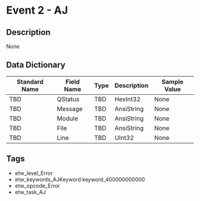 # Event 2 - AJ

## Description
None

## Data Dictionary
|Standard Name|Field Name|Type|Description|Sample Value|
|---|---|---|---|---|
|TBD|QStatus|TBD|HexInt32|None|None|
|TBD|Message|TBD|AnsiString|None|None|
|TBD|Module|TBD|AnsiString|None|None|
|TBD|File|TBD|AnsiString|None|None|
|TBD|Line|TBD|UInt32|None|None|

## Tags
* etw_level_Error
* etw_keywords_AJKeyword keyword_400000000000
* etw_opcode_Error
* etw_task_AJ